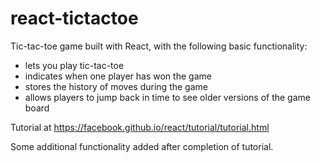 # react-tictactoe

Tic-tac-toe game built with React, with the following basic functionality:

* lets you play tic-tac-toe
* indicates when one player has won the game
* stores the history of moves during the game
* allows players to jump back in time to see older versions of the game board

Tutorial at https://facebook.github.io/react/tutorial/tutorial.html

Some additional functionality added after completion of tutorial.
